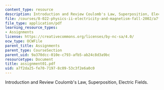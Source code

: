 ```yaml
---
content_type: resource
description: Introduction and Review Coulomb's Law, Superposition, Electric Fields.
file: /courses/8-022-physics-ii-electricity-and-magnetism-fall-2002/a7f2da25fe7071978c0953c3f2e6a0c0_assignment01.pdf
file_type: application/pdf
learning_resource_types:
- Assignments
license: https://creativecommons.org/licenses/by-nc-sa/4.0/
ocw_type: OCWFile
parent_title: Assignments
parent_type: CourseSection
parent_uid: 9a370dcc-010e-c793-afb5-ab24c8d3a9bc
resourcetype: Document
title: assignment01.pdf
uid: a7f2da25-fe70-7197-8c09-53c3f2e6a0c0
---
```

Introduction and Review Coulomb's Law, Superposition, Electric Fields.